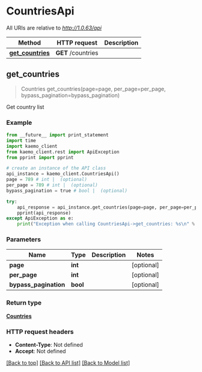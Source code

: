 # CountriesApi

All URIs are relative to *http://1.0.63/api*

Method | HTTP request | Description
------------- | ------------- | -------------
[**get_countries**](#get_countries) | **GET** /countries | 


## **get_countries**
> Countries get_countries(page=page, per_page=per_page, bypass_pagination=bypass_pagination)



Get country list

### Example 
```python
from __future__ import print_statement
import time
import kaemo_client
from kaemo_client.rest import ApiException
from pprint import pprint

# create an instance of the API class
api_instance = kaemo_client.CountriesApi()
page = 789 # int |  (optional)
per_page = 789 # int |  (optional)
bypass_pagination = true # bool |  (optional)

try: 
    api_response = api_instance.get_countries(page=page, per_page=per_page, bypass_pagination=bypass_pagination)
    pprint(api_response)
except ApiException as e:
    print("Exception when calling CountriesApi->get_countries: %s\n" % e)
```

### Parameters

Name | Type | Description  | Notes
------------- | ------------- | ------------- | -------------
 **page** | **int**|  | [optional] 
 **per_page** | **int**|  | [optional] 
 **bypass_pagination** | **bool**|  | [optional] 

### Return type

[**Countries**](#Countries)

### HTTP request headers

 - **Content-Type**: Not defined
 - **Accept**: Not defined

[[Back to top]](#) [[Back to API list]](#documentation-for-api-endpoints) [[Back to Model list]](#documentation-for-models)

